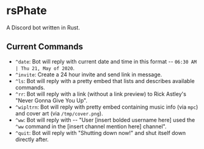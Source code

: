 # rsPhate

A Discord bot written in Rust.

## Current Commands

- `^date`: Bot will reply with current date and time in this format -- `06:30 AM | Thu 21, May of 2020`.
- `^invite`: Create a 24 hour invite and send link in message.
- `^ls`: Bot will reply with a pretty embed that lists and describes available commands.
- `^rr`: Bot will reply with a link (without a link preview) to Rick Astley's "Never Gonna Give You Up".
- `^wipltrn`: Bot will reply with pretty embed containing music info (via `mpc`) and cover art (via `/tmp/cover.png`).
- `^ww`: Bot will reply with -- "User [insert bolded username here] used the `^ww` command in the [insert channel mention here] channel".
- `^quit`: Bot will reply with "Shutting down now!" and shut itself down directly after.
